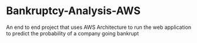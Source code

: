 # Bankruptcy-Analysis-AWS
An end to end project that uses AWS Architecture to run the web application to predict the probability of a company going bankrupt
